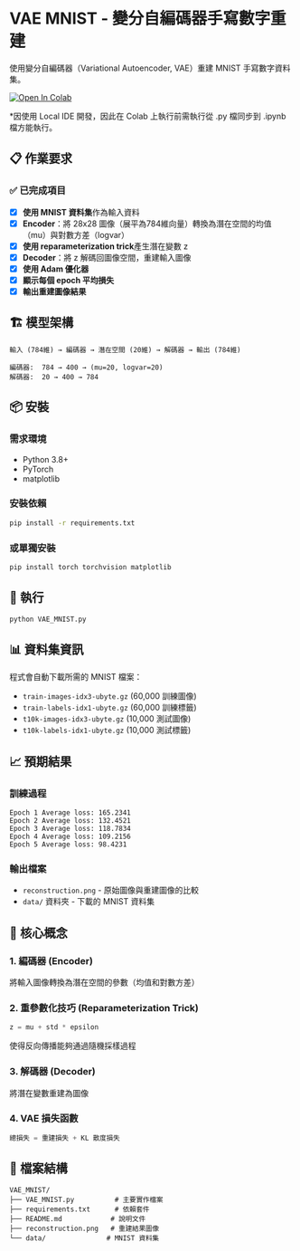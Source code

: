 # VAE MNIST - 變分自編碼器手寫數字重建

使用變分自編碼器（Variational Autoencoder, VAE）重建 MNIST 手寫數字資料集。

[![Open In Colab](https://colab.research.google.com/assets/colab-badge.svg)](https://colab.research.google.com/github/Qmo37/VAE_MNIST/blob/master/VAE_MNIST.ipynb)

*因使用 Local IDE 開發，因此在 Colab 上執行前需執行從 .py 檔同步到 .ipynb 檔方能執行。

## 📋 作業要求

### ✅ 已完成項目
- [x] **使用 MNIST 資料集**作為輸入資料
- [x] **Encoder**：將 28x28 圖像（展平為784維向量）轉換為潛在空間的均值（mu）與對數方差（logvar）
- [x] **使用 reparameterization trick**產生潛在變數 z
- [x] **Decoder**：將 z 解碼回圖像空間，重建輸入圖像
- [x] **使用 Adam 優化器**
- [x] **顯示每個 epoch 平均損失**
- [x] **輸出重建圖像結果**

## 🏗️ 模型架構

```
輸入 (784維) → 編碼器 → 潛在空間 (20維) → 解碼器 → 輸出 (784維)

編碼器:  784 → 400 → (mu=20, logvar=20)
解碼器:  20 → 400 → 784
```

## 📦 安裝

### 需求環境
- Python 3.8+
- PyTorch
- matplotlib

### 安裝依賴
```bash
pip install -r requirements.txt
```

### 或單獨安裝
```bash
pip install torch torchvision matplotlib
```

## 🚀 執行

```bash
python VAE_MNIST.py
```

## 📊 資料集資訊

程式會自動下載所需的 MNIST 檔案：
- `train-images-idx3-ubyte.gz` (60,000 訓練圖像)
- `train-labels-idx1-ubyte.gz` (60,000 訓練標籤)
- `t10k-images-idx3-ubyte.gz` (10,000 測試圖像)
- `t10k-labels-idx1-ubyte.gz` (10,000 測試標籤)

## 📈 預期結果

### 訓練過程
```
Epoch 1 Average loss: 165.2341
Epoch 2 Average loss: 132.4521
Epoch 3 Average loss: 118.7834
Epoch 4 Average loss: 109.2156
Epoch 5 Average loss: 98.4231
```

### 輸出檔案
- `reconstruction.png` - 原始圖像與重建圖像的比較
- `data/` 資料夾 - 下載的 MNIST 資料集

## 🧠 核心概念

### 1. 編碼器 (Encoder)
將輸入圖像轉換為潛在空間的參數（均值和對數方差）

### 2. 重參數化技巧 (Reparameterization Trick)
```python
z = mu + std * epsilon
```
使得反向傳播能夠通過隨機採樣過程

### 3. 解碼器 (Decoder)
將潛在變數重建為圖像

### 4. VAE 損失函數
```python
總損失 = 重建損失 + KL 散度損失
```

## 📁 檔案結構

```
VAE_MNIST/
├── VAE_MNIST.py          # 主要實作檔案
├── requirements.txt      # 依賴套件
├── README.md            # 說明文件
├── reconstruction.png   # 重建結果圖像
└── data/               # MNIST 資料集
```
